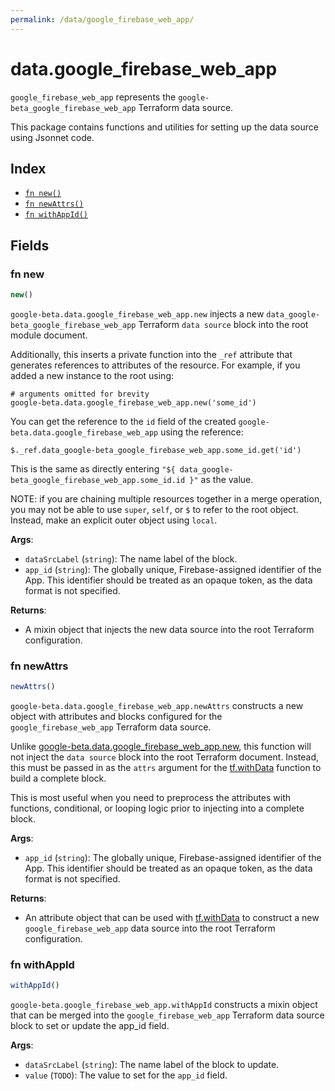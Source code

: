 ```yaml
---
permalink: /data/google_firebase_web_app/
---
```


# data.google_firebase_web_app

`google_firebase_web_app` represents the `google-beta_google_firebase_web_app` Terraform data source.



This package contains functions and utilities for setting up the data source using Jsonnet code.


## Index

* [`fn new()`](#fn-new)
* [`fn newAttrs()`](#fn-newattrs)
* [`fn withAppId()`](#fn-withappid)

## Fields

### fn new

```ts
new()
```


`google-beta.data.google_firebase_web_app.new` injects a new `data_google-beta_google_firebase_web_app` Terraform `data source`
block into the root module document.

Additionally, this inserts a private function into the `_ref` attribute that generates references to attributes of the
resource. For example, if you added a new instance to the root using:

    # arguments omitted for brevity
    google-beta.data.google_firebase_web_app.new('some_id')

You can get the reference to the `id` field of the created `google-beta.data.google_firebase_web_app` using the reference:

    $._ref.data_google-beta_google_firebase_web_app.some_id.get('id')

This is the same as directly entering `"${ data_google-beta_google_firebase_web_app.some_id.id }"` as the value.

NOTE: if you are chaining multiple resources together in a merge operation, you may not be able to use `super`, `self`,
or `$` to refer to the root object. Instead, make an explicit outer object using `local`.

**Args**:
  - `dataSrcLabel` (`string`): The name label of the block.
  - `app_id` (`string`): The globally unique, Firebase-assigned identifier of the App.
This identifier should be treated as an opaque token, as the data format is not specified.

**Returns**:
- A mixin object that injects the new data source into the root Terraform configuration.


### fn newAttrs

```ts
newAttrs()
```


`google-beta.data.google_firebase_web_app.newAttrs` constructs a new object with attributes and blocks configured for the `google_firebase_web_app`
Terraform data source.

Unlike [google-beta.data.google_firebase_web_app.new](#fn-googlefirebasewebappnew), this function will not inject the `data source`
block into the root Terraform document. Instead, this must be passed in as the `attrs` argument for the
[tf.withData](https://github.com/tf-libsonnet/core/tree/main/docs#fn-withdata) function to build a complete block.

This is most useful when you need to preprocess the attributes with functions, conditional, or looping logic prior to
injecting into a complete block.

**Args**:
  - `app_id` (`string`): The globally unique, Firebase-assigned identifier of the App.
This identifier should be treated as an opaque token, as the data format is not specified.

**Returns**:
  - An attribute object that can be used with [tf.withData](https://github.com/tf-libsonnet/core/tree/main/docs#fn-withdata) to construct a new `google_firebase_web_app` data source into the root Terraform configuration.


### fn withAppId

```ts
withAppId()
```

`google-beta.google_firebase_web_app.withAppId` constructs a mixin object that can be merged into the `google_firebase_web_app`
Terraform data source block to set or update the app_id field.



**Args**:
  - `dataSrcLabel` (`string`): The name label of the block to update.
  - `value` (`TODO`): The value to set for the `app_id` field.
